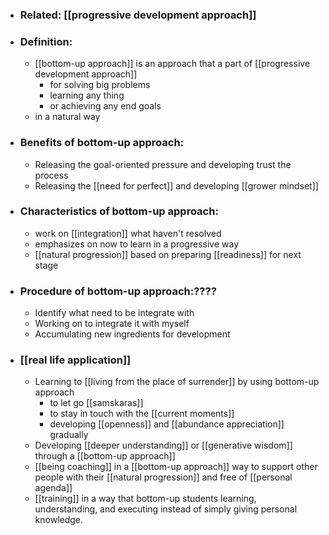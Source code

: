 - ### Related: [[progressive development approach]]
- ### Definition:
    - [[bottom-up approach]] is an approach that a part of [[progressive development approach]]
        - for solving big problems
        - learning any thing
        - or achieving any end goals
    - in a natural way
- ### Benefits of bottom-up approach:
    - Releasing the goal-oriented pressure and developing trust the process
    - Releasing the [[need for perfect]] and developing [[grower mindset]]
- ### Characteristics of bottom-up approach:
    - work on [[integration]] what haven't resolved
    - emphasizes on now to learn in a progressive way
    - [[natural progression]] based on preparing [[readiness]] for next stage
- ### Procedure of bottom-up approach:????
    - Identify what need to be integrate with
    - Working on to integrate it with myself
    - Accumulating new ingredients for development
- ### [[real life application]]
    - Learning to [[living from the place of surrender]] by using bottom-up approach
        - to let go [[samskaras]]
        - to stay in touch with the [[current moments]]
        - developing [[openness]] and [[abundance appreciation]] gradually
    - Developing [[deeper understanding]] or [[generative wisdom]] through a [[bottom-up approach]]
    - [[being coaching]] in a [[bottom-up approach]] way to support other people with their [[natural progression]] and free of [[personal agenda]]
    - [[training]] in a way that bottom-up students learning, understanding, and executing instead of simply giving personal knowledge.
